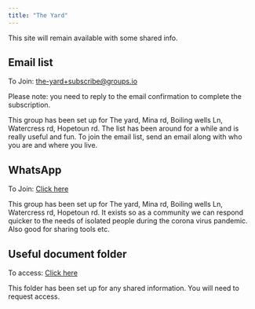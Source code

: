 ```yaml
---
title: "The Yard"
---
```


This site will remain available with some shared info.

## Email list

To Join: [the-yard+subscribe@groups.io](mailto:the-yard+subscribe@groups.io)

Please note: you need to reply to the email confirmation to complete the subscription.

This group has been set up for The yard, Mina rd, Boiling wells Ln, Watercress rd, Hopetoun rd. The list has been around for a while and is really useful and fun. To join the email list, send an email along with who you are and where you live.

## WhatsApp

To Join: [Click here](https://chat.whatsapp.com/BhWw4xEkadsElvEbgCkg2F)

This group has been set up for The yard, Mina rd, Boiling wells Ln, Watercress rd, Hopetoun rd. It exists so as a community we can respond quicker to the needs of isolated people during the corona virus pandemic. Also good for sharing tools etc.

## Useful document folder

To access: [Click here](https://drive.google.com/drive/folders/1mWKIvF0QyMlpdDANRQERANLM23azm-gl?usp=sharing)

This folder has been set up for any shared information. You will need to request access.
